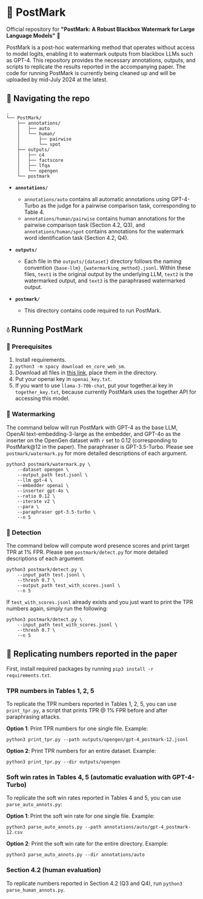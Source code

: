 # 📮 PostMark

Official repository for **"PostMark: A Robust Blackbox Watermark for Large Language Models"** 🌊

PostMark is a post-hoc watermarking method that operates without access to model logits, enabling it to watermark outputs from blackbox LLMs such as GPT-4. This repository provides the necessary annotations, outputs, and scripts to replicate the results reported in the accompanying paper. The code for running PostMark is currently being cleaned up and will be uploaded by mid-July 2024 at the latest.

## 🧭 Navigating the repo

```
.
└── PostMark/
    ├── annotations/
    │   ├── auto
    │   └── human/
    │       ├── pairwise
    │       └── spot
    ├── outputs/
    │   ├── c4
    │   ├── factscore
    │   ├── lfqa
    │   └── opengen
    └── postmark
```

- **`annotations/`**
    - `annotations/auto` contains all automatic annotations using GPT-4-Turbo as the judge for a pairwise comparison task, corresponding to Table 4.
    - `annotations/human/pairwise` contains human annotations for the pairwise comparison task (Section 4.2, Q3), and `annotations/human/spot` contains annotations for the watermark word identification task (Section 4.2, Q4).

- **`outputs/`**
    - Each file in the `outputs/{dataset}` directory follows the naming convention `{base-llm}_{watermarking_method}.jsonl`. Within these files, `text1` is the original output by the underlying LLM, `text2` is the watermarked output, and `text3` is the paraphrased watermarked output.

- **`postmark/`**
    - This directory contains code required to run PostMark.

## 💧 Running PostMark

### 🧩 Prerequisites 

1. Install requirements.
2. `python3 -m spacy download en_core_web_sm`.
3. Download all files in [this link](https://drive.google.com/drive/folders/1Rdpqbtvy2s91ZrcgqDy6CrTCb9dZBQBf?usp=sharing), place them in the directory.
4. Put your openai key in `openai_key.txt`.
5. If you want to use `llama-3-70b-chat`, put your together.ai key in `together_key.txt`, because currently PostMark uses the together API for accessing this model.

### 🧩 Watermarking

The command below will run PostMark with GPT-4 as the base LLM, OpenAI text-embedding-3-large as the embedder, and GPT-4o as the inserter on the OpenGen dataset with `r` set to 0.12 (corresponding to PostMark@12 in the paper). The paraphraser is GPT-3.5-Turbo. Please see `postmark/watermark.py` for more detailed descriptions of each argument.

```
python3 postmark/watermark.py \
    --dataset opengen \
    --output_path test.jsonl \
    --llm gpt-4 \
    --embedder openai \
    --inserter gpt-4o \
    --ratio 0.12 \
    --iterate v2 \
    --para \
    --paraphraser gpt-3.5-turbo \
    --n 5
```

### 🧩 Detection

The command below will compute word presence scores and print target TPR at 1% FPR. Please see `postmark/detect.py` for more detailed descriptions of each argument.

```
python3 postmark/detect.py \
    --input_path test.jsonl \
    --thresh 0.7 \
    --output_path test_with_scores.jsonl \
    --n 5
```

If `test_with_scores.jsonl` already exists and you just want to print the TPR numbers again, simply run the following:

```
python3 postmark/detect.py \
    --input_path test_with_scores.jsonl \
    --thresh 0.7 \
    --n 5
```

## 🔢 Replicating numbers reported in the paper

First, install required packages by running `pip3 install -r requirements.txt`.

### TPR numbers in Tables 1, 2, 5

To replicate the TPR numbers reported in Tables 1, 2, 5, you can use `print_tpr.py`, a script that prints TPR @ 1% FPR before and after paraphrasing attacks.

**Option 1**: Print TPR numbers for one single file. Example:

`python3 print_tpr.py --path outputs/opengen/gpt-4_postmark-12.jsonl`

**Option 2**: Print TPR numbers for an entire dataset. Example:

`python3 print_tpr.py --dir outputs/opengen`

### Soft win rates in Tables 4, 5 (automatic evaluation with GPT-4-Turbo)

To replicate the soft win rates reported in Tables 4 and 5, you can use `parse_auto_annots.py`:

**Option 1**: Print the soft win rate for one single file. Example:

`python3 parse_auto_annots.py --path annotations/auto/gpt-4_postmark-12.csv`

**Option 2**: Print the soft win rate for the entire directory. Example:

`python3 parse_auto_annots.py --dir annotations/auto`

### Section 4.2 (human evaluation)

To replicate numbers reported in Section 4.2 (Q3 and Q4), run `python3 parse_human_annots.py`.

